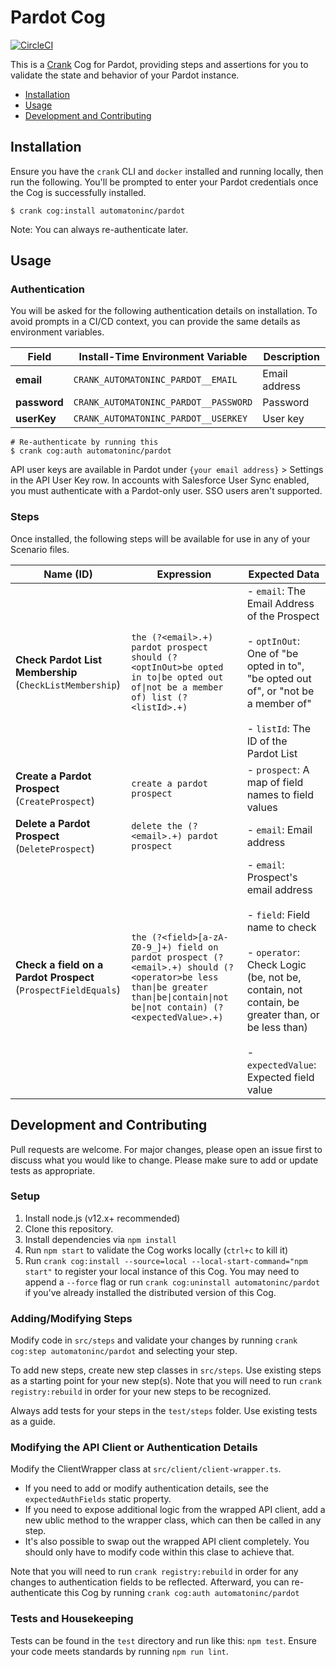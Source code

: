 # Pardot Cog

[![CircleCI](https://circleci.com/gh/run-crank/cog-pardot/tree/master.svg?style=svg)](https://circleci.com/gh/run-crank/cog-pardot/tree/master)

This is a [Crank][what-is-crank] Cog for Pardot, providing
steps and assertions for you to validate the state and behavior of your
Pardot instance.

* [Installation](#installation)
* [Usage](#usage)
* [Development and Contributing](#development-and-contributing)

## Installation

Ensure you have the `crank` CLI and `docker` installed and running locally,
then run the following.  You'll be prompted to enter your Pardot
credentials once the Cog is successfully installed.

```shell-session
$ crank cog:install automatoninc/pardot
```

Note: You can always re-authenticate later.

## Usage

### Authentication
<!-- run `crank cog:readme automatoninc/pardot` to update -->
<!-- authenticationDetails -->
You will be asked for the following authentication details on installation. To avoid prompts in a CI/CD context, you can provide the same details as environment variables.

| Field | Install-Time Environment Variable | Description |
| --- | --- | --- |
| **email** | `CRANK_AUTOMATONINC_PARDOT__EMAIL` | Email address |
| **password** | `CRANK_AUTOMATONINC_PARDOT__PASSWORD` | Password |
| **userKey** | `CRANK_AUTOMATONINC_PARDOT__USERKEY` | User key |

```shell-session
# Re-authenticate by running this
$ crank cog:auth automatoninc/pardot
```
<!-- authenticationDetailsEnd -->

API user keys are available in Pardot under `{your email address}` > Settings
in the API User Key row. In accounts with Salesforce User Sync enabled,
you must authenticate with a Pardot-only user. SSO users aren't supported.

### Steps
Once installed, the following steps will be available for use in any of your
Scenario files.

<!-- run `crank cog:readme automatoninc/pardot` to update -->
<!-- stepDetails -->
| Name (ID) | Expression | Expected Data |
| --- | --- | --- |
| **Check Pardot List Membership**<br>(`CheckListMembership`) | `the (?<email>.+) pardot prospect should (?<optInOut>be opted in to\|be opted out of\|not be a member of) list (?<listId>.+)` | - `email`: The Email Address of the Prospect <br><br>- `optInOut`: One of "be opted in to", "be opted out of", or "not be a member of" <br><br>- `listId`: The ID of the Pardot List |
| **Create a Pardot Prospect**<br>(`CreateProspect`) | `create a pardot prospect` | - `prospect`: A map of field names to field values |
| **Delete a Pardot Prospect**<br>(`DeleteProspect`) | `delete the (?<email>.+) pardot prospect` | - `email`: Email address |
| **Check a field on a Pardot Prospect**<br>(`ProspectFieldEquals`) | `the (?<field>[a-zA-Z0-9_]+) field on pardot prospect (?<email>.+) should (?<operator>be less than\|be greater than\|be\|contain\|not be\|not contain) (?<expectedValue>.+)` | - `email`: Prospect's email address <br><br>- `field`: Field name to check <br><br>- `operator`: Check Logic (be, not be, contain, not contain, be greater than, or be less than) <br><br>- `expectedValue`: Expected field value |
<!-- stepDetailsEnd -->

## Development and Contributing
Pull requests are welcome. For major changes, please open an issue first to
discuss what you would like to change. Please make sure to add or update tests
as appropriate.

### Setup

1. Install node.js (v12.x+ recommended)
2. Clone this repository.
3. Install dependencies via `npm install`
4. Run `npm start` to validate the Cog works locally (`ctrl+c` to kill it)
5. Run `crank cog:install --source=local --local-start-command="npm start"` to
   register your local instance of this Cog. You may need to append a `--force`
   flag or run `crank cog:uninstall automatoninc/pardot` if you've already
   installed the distributed version of this Cog.

### Adding/Modifying Steps
Modify code in `src/steps` and validate your changes by running
`crank cog:step automatoninc/pardot` and selecting your step.

To add new steps, create new step classes in `src/steps`. Use existing steps as
a starting point for your new step(s). Note that you will need to run
`crank registry:rebuild` in order for your new steps to be recognized.

Always add tests for your steps in the `test/steps` folder. Use existing tests
as a guide.

### Modifying the API Client or Authentication Details
Modify the ClientWrapper class at `src/client/client-wrapper.ts`.

- If you need to add or modify authentication details, see the
  `expectedAuthFields` static property.
- If you need to expose additional logic from the wrapped API client, add a new
  ublic method to the wrapper class, which can then be called in any step.
- It's also possible to swap out the wrapped API client completely. You should
  only have to modify code within this clase to achieve that.

Note that you will need to run `crank registry:rebuild` in order for any
changes to authentication fields to be reflected. Afterward, you can
re-authenticate this Cog by running `crank cog:auth automatoninc/pardot`

### Tests and Housekeeping
Tests can be found in the `test` directory and run like this: `npm test`.
Ensure your code meets standards by running `npm run lint`.

[what-is-crank]: https://crank.run?utm_medium=readme&utm_source=automatoninc%2Fpardot
